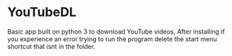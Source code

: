 # YouTubeDL
Basic app built on python 3 to download YouTube videos, After installing if you experience an error trying to run the program delete the start menu shortcut that isnt in the folder.
